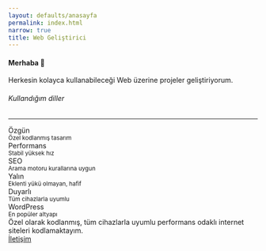 ```yaml
---
layout: defaults/anasayfa
permalink: index.html
narrow: true
title: Web Geliştirici
---
```


#### Merhaba 👋
<div class="bg-white p-3 rounded shadow-sm">
Herkesin kolayca kullanabileceği Web üzerine projeler geliştiriyorum.

<h6 class="mt-4">Kullandığım diller</h6>
<div class="fz-36">
    <i class="icon-html px-1 HTML" data-bs-toggle="tooltip" data-bs-placement="top" data-bs-title="HTML5"></i>
    <i class="icon-css px-1 CSS" data-bs-toggle="tooltip" data-bs-placement="top" data-bs-title="CSS3"></i>
    <i class="icon-sass px-1 SAS" data-bs-toggle="tooltip" data-bs-placement="top" data-bs-title="SASS"></i>
    <i class="icon-javascript-alt px-1 JavaScript fz-42" data-bs-toggle="tooltip" data-bs-placement="top" data-bs-title="JavaScript"></i>
    <i class="icon-php-alt px-1 PHP" data-bs-toggle="tooltip" data-bs-placement="top" data-bs-title="PHP"></i>
    <i class="icon-python px-1 Python" data-bs-toggle="tooltip" data-bs-placement="top" data-bs-title="Python"></i>
    <i class="icon-ruby px-1 Ruby" data-bs-toggle="tooltip" data-bs-placement="top" data-bs-title="Ruby"></i>
    <i class="icon-cplusplus px-1 cpp" data-bs-toggle="tooltip" data-bs-placement="top" data-bs-title="C++"></i>
</div> 

</div>

<hr>

<div class="row">
    <div class="col-12 col-md-4 my-2">
        <div class="bg-white p-3 rounded shadow-sm text-center">
            <i class="fad fa-fingerprint fa-fw fa-3x mx-auto d-block"></i>
            <div class="fw-semibold mt-2">Özgün</div>
            <small class="text-muted">Özel kodlanmış tasarım</small>
        </div>
    </div>
    <div class="col-12 col-md-4 my-2">
        <div class="bg-white p-3 rounded shadow-sm text-center">
            <i class="fad fa-tachometer-alt-fast fa-fw fa-3x mx-auto d-block"></i>
            <div class="fw-semibold mt-2">Performans</div>
            <small class="text-muted">Stabil yüksek hız</small>
        </div>
    </div>
    <div class="col-12 col-md-4 my-2">
        <div class="bg-white p-3 rounded shadow-sm text-center">
            <i class="fad fa-search fa-fw fa-3x mx-auto d-block"></i>
            <div class="fw-semibold mt-2">SEO</div>
            <small class="text-muted">Arama motoru kurallarına uygun</small>
        </div>
    </div>
    <div class="col-12 col-md-4 my-2">
        <div class="bg-white p-3 rounded shadow-sm text-center">
            <i class="fad fa-weight-hanging fa-fw fa-3x mx-auto d-block"></i>
            <div class="fw-semibold mt-2">Yalın</div>
            <small class="text-muted">Eklenti yükü olmayan, hafif</small>
        </div>
    </div>
    <div class="col-12 col-md-4 my-2">
        <div class="bg-white p-3 rounded shadow-sm text-center">
            <i class="fad fa-mobile fa-fw fa-3x mx-auto d-block"></i>
            <div class="fw-semibold mt-2">Duyarlı</div>
            <small class="text-muted">Tüm cihazlarla uyumlu</small>
        </div>
    </div>
    <div class="col-12 col-md-4 my-2">
        <div class="bg-white p-3 rounded shadow-sm text-center">
            <i class="fab fa-wordpress fa-fw fa-3x mx-auto d-block"></i>
            <div class="fw-semibold mt-2">WordPress</div>
            <small class="text-muted">En popüler altyapı</small>
        </div>
    </div>
</div>

<div class="row mt-2">
    <div class="col">
        <div class="bg-white py-2 px-3 small rounded shadow-sm h-100">
            Özel olarak kodlanmış, tüm cihazlarla uyumlu performans odaklı internet siteleri kodlamaktayım.
        </div>
    </div>
    <div class="col-auto">
        <a href="{{ site.url }}/contact.html" class="d-block btn btn-primary btn-sm fw-semibold py-2 px-4">İletişim</a>
    </div>
</div>

